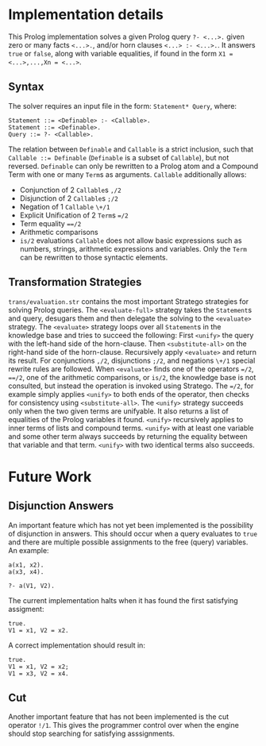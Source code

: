 # Implementation details

This Prolog implementation solves a given Prolog query `?- <...>.` given zero or many facts `<...>.`, and/or horn clauses `<...> :- <...>.`. It answers `true` or `false`, along with variable equalities, if found in the form `X1 = <...>,...,Xn = <...>`.

## Syntax

The solver requires an input file in the form: `Statement* Query`, where:
```
Statement ::= <Definable> :- <Callable>.
Statement ::= <Definable>.
Query ::= ?- <Callable>.
```
The relation between `Definable` and `Callable` is a strict inclusion, such that `Callable ::= Definable` (`Definable` is a subset of `Callable`), but not reversed. `Definable` can only be rewritten to a Prolog atom and a Compound Term with one or many `Term`s as arguments. `Callable` additionally allows:
* Conjunction of 2 `Callable`s `,/2`
* Disjunction of 2 `Callable`s `;/2`
* Negation of 1 `Callable` `\+/1`
* Explicit Unification of 2 `Term`s `=/2`
* Term equality `==/2`
* Arithmetic comparisons
* `is/2` evaluations
`Callable` does not allow basic expressions such as numbers, strings, arithmetic expressions and variables. Only the `Term` can be rewritten to those syntactic elements.

## Transformation Strategies

`trans/evaluation.str` contains the most important Stratego strategies for solving Prolog queries. The `<evaluate-full>` strategy takes the `Statement`s and query, desugars them and then delegate the solving to the `<evaluate>` strategy.
The `<evaluate>` strategy loops over all `Statement`s in the knowledge base and tries to succeed the following: First `<unify>` the query with the left-hand side of the horn-clause. Then `<substitute-all>` on the right-hand side of the horn-clause. Recursively apply `<evaluate>` and return its result. For conjunctions `,/2`, disjunctions `;/2`, and negations `\+/1` special rewrite rules are followed. When `<evaluate>` finds one of the operators `=/2`, `==/2`, one of the arithmetic comparisons, or `is/2`, the knowledge base is not consulted, but instead the operation is invoked using Stratego. The `=/2`, for example simply applies `<unify>` to both ends of the operator, then checks for consistency using `<substitute-all>`.
The `<unify>` strategy succeeds only when the two given terms are unifyable. It also returns a list of equalities of the Prolog variables it found. `<unify>` recursively applies to inner terms of lists and compound terms. `<unify>` with at least one variable and some other term always succeeds by returning the equality between that variable and that term. `<unify>` with two identical terms also succeeds.

# Future Work

## Disjunction Answers

An important feature which has not yet been implemented is the possibility of disjunction in answers. This should occur when a query evaluates to `true` and there are multiple possible assignments to the free (query) variables. An example:
```
a(x1, x2).
a(x3, x4).

?- a(V1, V2).
```
The current implementation halts when it has found the first satisfying assigment:
```
true.
V1 = x1, V2 = x2.
```
A correct implementation should result in:
```
true.
V1 = x1, V2 = x2;
V1 = x3, V2 = x4.
```

## Cut

Another important feature that has not been implemented is the cut operator `!/1`. This gives the programmer control over when the engine should stop searching for satisfying asssignments.
